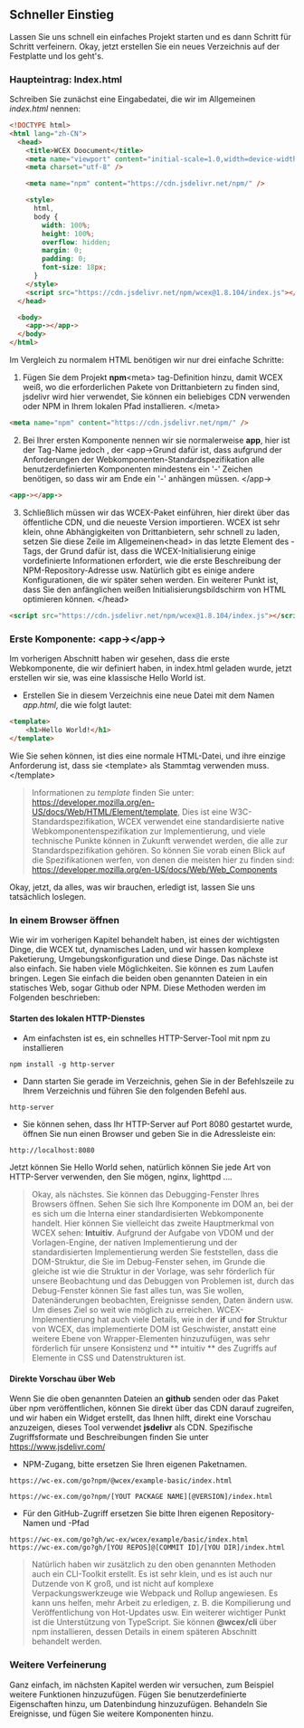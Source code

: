 <!--DESC: {"icon":"sports_score"} -->

## Schneller Einstieg

Lassen Sie uns schnell ein einfaches Projekt starten und es dann Schritt für Schritt verfeinern. Okay, jetzt erstellen Sie ein neues Verzeichnis auf der Festplatte und los geht's.

### Haupteintrag: Index.html

Schreiben Sie zunächst eine Eingabedatei, die wir im Allgemeinen _index.html_ nennen:

```html
<!DOCTYPE html>
<html lang="zh-CN">
  <head>
    <title>WCEX Doocument</title>
    <meta name="viewport" content="initial-scale=1.0,width=device-width" />
    <meta charset="utf-8" />

    <meta name="npm" content="https://cdn.jsdelivr.net/npm/" />

    <style>
      html,
      body {
        width: 100%;
        height: 100%;
        overflow: hidden;
        margin: 0;
        padding: 0;
        font-size: 18px;
      }
    </style>
    <script src="https://cdn.jsdelivr.net/npm/wcex@1.8.104/index.js"></script>
  </head>

  <body>
    <app-></app->
  </body>
</html>
```

Im Vergleich zu normalem HTML benötigen wir nur drei einfache Schritte:

1. Fügen Sie dem Projekt **npm**\<meta\> tag-Definition hinzu, damit WCEX weiß, wo die erforderlichen Pakete von Drittanbietern zu finden sind, jsdelivr wird hier verwendet, Sie können ein beliebiges CDN verwenden oder NPM in Ihrem lokalen Pfad installieren. </meta\>

```html
<meta name="npm" content="https://cdn.jsdelivr.net/npm/" />
```

2. Bei Ihrer ersten Komponente nennen wir sie normalerweise **app**, hier ist der Tag-Name jedoch \, der <app-\>Grund dafür ist, dass aufgrund der Anforderungen der Webkomponenten-Standardspezifikation alle benutzerdefinierten Komponenten mindestens ein '-' Zeichen benötigen, so dass wir am Ende ein '-' anhängen müssen. </app-\>

```html
<app-></app->
```

3. Schließlich müssen wir das WCEX-Paket einführen, hier direkt über das öffentliche CDN, und die neueste Version importieren. WCEX ist sehr klein, ohne Abhängigkeiten von Drittanbietern, sehr schnell zu laden, setzen Sie diese Zeile im Allgemeinen<head\> in das letzte Element des \-Tags, der Grund dafür ist, dass die WCEX-Initialisierung einige vordefinierte Informationen erfordert, wie die erste Beschreibung der NPM-Repository-Adresse usw. Natürlich gibt es einige andere Konfigurationen, die wir später sehen werden. Ein weiterer Punkt ist, dass Sie den anfänglichen weißen Initialisierungsbildschirm von HTML optimieren können. </head\>

```html
<script src="https://cdn.jsdelivr.net/npm/wcex@1.8.104/index.js"></script>
```

### Erste Komponente: **\<app-\>**</app-\>

Im vorherigen Abschnitt haben wir gesehen, dass die erste Webkomponente, die wir definiert haben, in index.html geladen wurde, jetzt erstellen wir sie, was eine klassische Hello World ist.

- Erstellen Sie in diesem Verzeichnis eine neue Datei mit dem Namen _app.html_, die wie folgt lautet:

```html
<template>
    <h1>Hello World!</h1>
</template>

```
Wie Sie sehen können, ist dies eine normale HTML-Datei, und ihre einzige Anforderung ist, dass sie \<template\> als Stammtag verwenden muss. </template\>

> Informationen zu _template_ finden Sie unter: https://developer.mozilla.org/en-US/docs/Web/HTML/Element/template, Dies ist eine W3C-Standardspezifikation, WCEX verwendet eine standardisierte native Webkomponentenspezifikation zur Implementierung, und viele technische Punkte können in Zukunft verwendet werden, die alle zur Standardspezifikation gehören. So können Sie vorab einen Blick auf die Spezifikationen werfen, von denen die meisten hier zu finden sind: https://developer.mozilla.org/en-US/docs/Web/Web_Components

Okay, jetzt, da alles, was wir brauchen, erledigt ist, lassen Sie uns tatsächlich loslegen.

### In einem Browser öffnen
Wie wir im vorherigen Kapitel behandelt haben, ist eines der wichtigsten Dinge, die WCEX tut, dynamisches Laden, und wir hassen komplexe Paketierung, Umgebungskonfiguration und diese Dinge. Das nächste ist also einfach. Sie haben viele Möglichkeiten. Sie können es zum Laufen bringen. Legen Sie einfach die beiden oben genannten Dateien in ein statisches Web, sogar Github oder NPM. Diese Methoden werden im Folgenden beschrieben:

#### Starten des lokalen HTTP-Dienstes
- Am einfachsten ist es, ein schnelles HTTP-Server-Tool mit npm zu installieren
```shell
npm install -g http-server
```
- Dann starten Sie gerade im Verzeichnis, gehen Sie in der Befehlszeile zu Ihrem Verzeichnis und führen Sie den folgenden Befehl aus.
```shell
http-server
```
- Sie können sehen, dass Ihr HTTP-Server auf Port 8080 gestartet wurde, öffnen Sie nun einen Browser und geben Sie in die Adressleiste ein:
```
http://localhost:8080
```
Jetzt können Sie Hello World sehen, natürlich können Sie jede Art von HTTP-Server verwenden, den Sie mögen, nginx, lighttpd ....

> Okay, als nächstes. Sie können das Debugging-Fenster Ihres Browsers öffnen. Sehen Sie sich Ihre Komponente im DOM an, bei der es sich um die Interna einer standardisierten Webkomponente handelt. Hier können Sie vielleicht das zweite Hauptmerkmal von WCEX sehen: **Intuitiv**. Aufgrund der Aufgabe von VDOM und der Vorlagen-Engine, der nativen Implementierung und der standardisierten Implementierung werden Sie feststellen, dass die DOM-Struktur, die Sie im Debug-Fenster sehen, im Grunde die gleiche ist wie die Struktur in der Vorlage, was sehr förderlich für unsere Beobachtung und das Debuggen von Problemen ist, durch das Debug-Fenster können Sie fast alles tun, was Sie wollen, Datenänderungen beobachten, Ereignisse senden, Daten ändern usw. Um dieses Ziel so weit wie möglich zu erreichen. WCEX-Implementierung hat auch viele Details, wie in der **if** und **for** Struktur von WCEX, das implementierte DOM ist Geschwister, anstatt eine weitere Ebene von Wrapper-Elementen hinzuzufügen, was sehr förderlich für unsere Konsistenz und ** intuitiv ** des Zugriffs auf Elemente in CSS und Datenstrukturen ist.

#### Direkte Vorschau über Web
Wenn Sie die oben genannten Dateien an **github** senden oder das Paket über npm veröffentlichen, können Sie direkt über das CDN darauf zugreifen, und wir haben ein Widget erstellt, das Ihnen hilft, direkt eine Vorschau anzuzeigen, dieses Tool verwendet **jsdelivr** als CDN.
Spezifische Zugriffsformate und Beschreibungen finden Sie unter https://www.jsdelivr.com/

- NPM-Zugang, bitte ersetzen Sie Ihren eigenen Paketnamen.
```
https://wc-ex.com/go?npm/@wcex/example-basic/index.html

https://wc-ex.com/go?npm/[YOUT PACKAGE NAME][@VERSION]/index.html

```
- Für den GitHub-Zugriff ersetzen Sie bitte Ihren eigenen Repository-Namen und -Pfad

```
https://wc-ex.com/go?gh/wc-ex/wcex/example/basic/index.html
https://wc-ex.com/go?gh/[YOU REPOS]@[COMMIT ID]/[YOU DIR]/index.html
```

> Natürlich haben wir zusätzlich zu den oben genannten Methoden auch ein CLI-Toolkit erstellt. Es ist sehr klein, und es ist auch nur Dutzende von K groß, und ist nicht auf komplexe Verpackungswerkzeuge wie Webpack und Rollup angewiesen. Es kann uns helfen, mehr Arbeit zu erledigen, z. B. die Kompilierung und Veröffentlichung von Hot-Updates usw. Ein weiterer wichtiger Punkt ist die Unterstützung von TypeScript. Sie können **@wcex/cli** über npm installieren, dessen Details in einem späteren Abschnitt behandelt werden.

### Weitere Verfeinerung
Ganz einfach, im nächsten Kapitel werden wir versuchen, zum Beispiel weitere Funktionen hinzuzufügen. Fügen Sie benutzerdefinierte Eigenschaften hinzu, um Datenbindung hinzuzufügen. Behandeln Sie Ereignisse, und fügen Sie weitere Komponenten hinzu.

